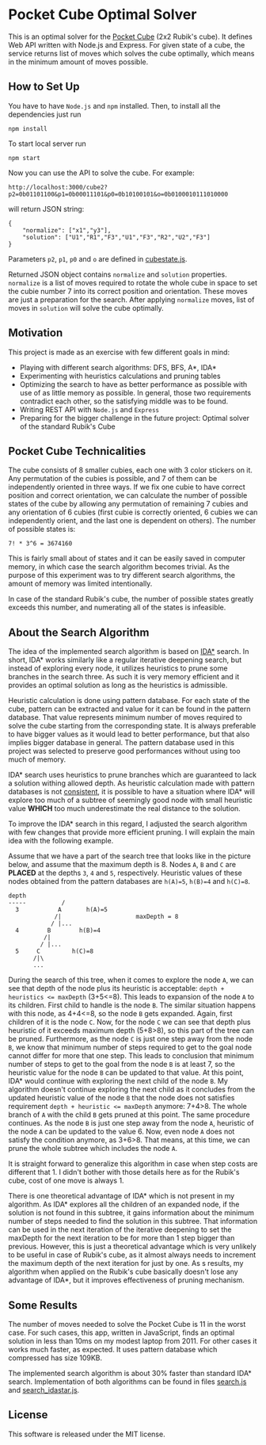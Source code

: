 Pocket Cube Optimal Solver
==========================

This is an optimal solver for the [Pocket Cube][1] (2x2 Rubik's cube). It
defines Web API written with Node.js and Express. For given state of a cube,
the service returns list of moves which solves the cube optimally, which 
means in the minimum amount of moves possible.


How to Set Up
-------------

You have to have `Node.js` and `npm` installed. Then, to install all the
dependencies just run
```
npm install
```

To start local server run
```
npm start
```

Now you can use the API to solve the cube. For example:
```
http://localhost:3000/cube2?p2=0b01101100&p1=0b00011101&p0=0b10100101&o=0b0100010111010000
```
will return JSON string:
```
{
	"normalize": ["x1","y3"],
	"solution": ["U1","R1","F3","U1","F3","R2","U2","F3"]
}
```

Parameters `p2`, `p1`, `p0` and `o` are defined in [cubestate.js](/search/cubestate.js).

Returned JSON object contains `normalize` and `solution` properties.
`normalize` is a list of moves required to rotate the whole cube in space to 
set the cubie number 7 into its correct position and orientation. These moves 
are just a preparation for the search. After applying `normalize` moves, list
of moves in `solution` will solve the cube optimally.


Motivation
----------

This project is made as an exercise with few different goals in mind:
 
 - Playing with different search algorithms: DFS, BFS, A\*, IDA\*
 - Experimenting with heuristics calculations and pruning tables
 - Optimizing the search to have as better performance as possible with
   use of as little memory as possible. In general, those two requirements
   contradict each other, so the satisfying middle was to be found.
 - Writing REST API with `Node.js` and `Express`
 - Preparing for the bigger challenge in the future project: Optimal
   solver of the standard Rubik's Cube


Pocket Cube Technicalities
--------------------------

The cube consists of 8 smaller cubies, each one with 3 color stickers on it.
Any permutation of the cubies is possible, and 7 of them can be independently
oriented in three ways. If we fix one cubie to have correct position and
correct orientation, we can calculate the number of possible states of the cube
by allowing any permutation of remaining 7 cubies and any orientation of 6
cubies (first cubie is correctly oriented, 6 cubies we can independently orient, 
and the last one is dependent on others). The number of possible states is:

	7! * 3^6 = 3674160

This is fairly small about of states and it can be easily saved in computer
memory, in which case the search algorithm becomes trivial. As the purpose
of this experiment was to try different search algorithms, the amount of
memory was limited intentionally.

In case of the standard Rubik's cube, the number of possible states greatly 
exceeds this number, and numerating all of the states is infeasible.


About the Search Algorithm
--------------------------

The idea of the implemented search algorithm is based on [IDA*][2] search. In
short, IDA* works similarly like a regular iterative deepening search, but
instead of exploring every node, it utilizes heuristics to prune some branches
in the search three. As such it is very memory efficient and it provides an
optimal solution as long as the heuristics is admissible.

Heuristic calculation is done using pattern database. For each state of the
cube, pattern can be extracted and value for it can be found in the pattern 
database. That value represents minimum number of moves required to solve 
the cube starting from the corresponding state. It is always preferable to
have bigger values as it would lead to better performance, but that also
implies bigger database in general. The pattern database used in this
project was selected to preserve good performances without using too much 
of memory.

IDA* search uses heuristics to prune branches which are guaranteed to lack 
a solution withing allowed depth. As heuristic calculation made with 
pattern databases is not [consistent][3], it is possible to have a situation 
where IDA* will explore too much of a subtree of seemingly good node with
small heuristic value __WHICH__ too much underestimate the real distance to the
solution.

To improve the IDA* search in this regard, I adjusted the search algorithm
with few changes that provide more efficient pruning. I will explain the main
idea with the following example.

Assume that we have a part of the search tree that looks like in the picture
below, and assume that the maximum depth is 8. Nodes `A`, `B` and `C` are
__PLACED__ at the depths `3`, `4` and `5`, respectively. Heuristic values of
these nodes obtained from the pattern databases are `h(A)=5`, `h(B)=4` and
`h(C)=8`.

```
depth
-----          /
  3           A       h(A)=5
             /|                     maxDepth = 8
            / |...
  4        B        h(B)=4
          /|
         / |...
  5     C         h(C)=8
       /|\
       ...
```

During the search of this tree, when it comes to explore the node `A`, we can 
see that depth of the node plus its heuristic is acceptable:
`depth + heuristics <= maxDepth` (3+5<=8). This leads to expansion of the 
node `A` to its children. First child to handle is the node `B`. The similar 
situation happens with this node, as 4+4<=8, so the node `B` gets expanded. 
Again, first children of it is the node `C`. Now, for the node `C` we can see 
that depth plus heuristic of it exceeds maximum depth (5+8>8), so this part 
of the tree can be pruned. Furthermore, as the node `C` is just one step away
from the node `B`, we know that minimum number of steps required to get to the
goal node cannot differ for more that one step. This leads to conclusion that 
minimum number of steps to get to the goal from the node `B` is at least 7, 
so the heuristic value for the node `B` can be updated to that value. At this
point, IDA* would continue with exploring the next child of the node `B`.
My algorithm doesn't continue exploring the next child as it concludes from 
the updated heuristic value of the node `B` that the node does not satisfies
requirement `depth + heuristic <= maxDepth` anymore: 7+4>8. The whole branch
of `A` with the child `B` gets pruned at this point. The same procedure
continues. As the node `B` is just one step away from the node `A`, heuristic
of the node `A` can be updated to the value 6. Now, even node `A` does not
satisfy the condition anymore, as 3+6>8. That means, at this time, we can 
prune the whole subtree which includes the node `A`.

It is straight forward to generalize this algorithm in case when step costs
are different that 1. I didn't bother with those details here as for the
Rubik's cube, cost of one move is always 1.

There is one theoretical advantage of IDA* which is not present in my
algorithm. As IDA* explores all the children of an expanded node, if the
solution is not found in this subtree, it gains information about the
minimum number of steps needed to find the solution in this subtree. That
information can be used in the next iteration of the iterative deepening
to set the maxDepth for the next iteration to be for more than 1 step bigger
than previous. However, this is just a theoretical advantage which is very 
unlikely to be useful in case of Rubik's cube, as it almost always needs to 
increment the maximum depth of the next iteration for just by one. As s
results, my algorithm when applied on the Rubik's cube basically doesn't lose
any advantage of IDA*, but it improves effectiveness of pruning mechanism.


Some Results
------------

The number of moves needed to solve the Pocket Cube is 11 in the worst case.
For such cases, this app, written in JavaScript, finds an optimal solution in 
less than 10ms on my modest laptop from 2011. For other cases it works much 
faster, as expected. It uses pattern database which compressed has size 109KB.

The implemented search algorithm is about 30% faster than standard IDA* search.
Implementation of both algorithms can be found in files [search.js](/search/search.js)
and [search_idastar.js](/search/search_idastar.js).


License
-------

This software is released under the MIT license.




[1]: https://en.wikipedia.org/wiki/Pocket_Cube/             "Pocket Cube"
[2]: https://en.wikipedia.org/wiki/Iterative_deepening_A*   "Iterative deepening A*"
[3]: https://en.wikipedia.org/wiki/Consistent_heuristic     "Consistent heuristic"
